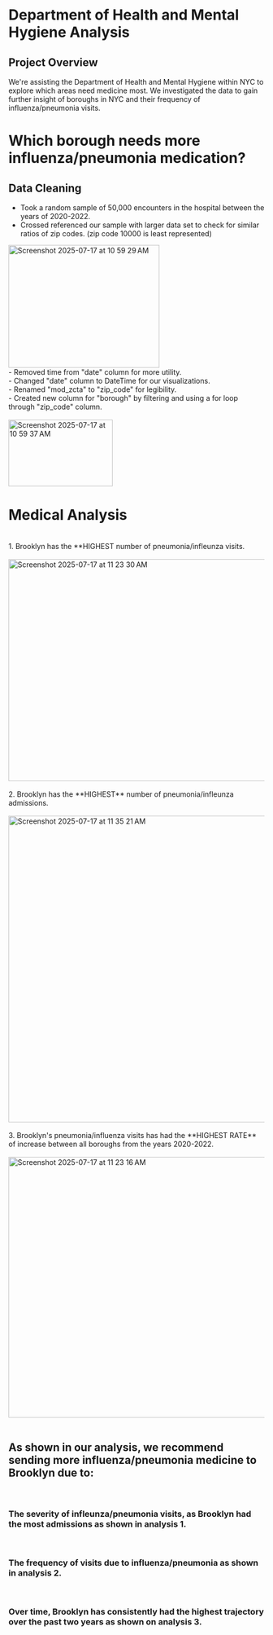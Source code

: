 # Department of Health and Mental Hygiene Analysis

## Project Overview
We're assisting the Department of Health and Mental Hygiene within NYC to explore which areas need medicine most. We investigated the data to gain further insight of boroughs in NYC and their frequency of influenza/pneumonia visits.

# Which borough needs more influenza/pneumonia medication?

## Data Cleaning

- Took a random sample of 50,000 encounters in the hospital between the years of 2020-2022. <r/>
- Crossed referenced our sample with larger data set to check for similar ratios of zip codes. (zip code 10000 is least represented) <br/>
<img width="297" height="241" alt="Screenshot 2025-07-17 at 10 59 29 AM" src="https://github.com/user-attachments/assets/40853560-ca50-4d38-b23a-d0d41d73abd3" />
<br/>
- Removed time from "date" column for more utility. <br/>
- Changed "date" column to DateTime for our visualizations. <br/>
- Renamed "mod_zcta" to "zip_code" for legibility. <br/>
- Created new column for "borough" by filtering and using a for loop through "zip_code" column. <br/> <br/>
<img width="205" height="131" alt="Screenshot 2025-07-17 at 10 59 37 AM" src="https://github.com/user-attachments/assets/0ac68e00-08e5-4750-bc49-e6a572fa71a1" />
<br/>

# Medical Analysis
<br/>
1. Brooklyn has the **HIGHEST number of pneumonia/infleunza visits.
<br/>
<br/>
<img width="582" height="436" alt="Screenshot 2025-07-17 at 11 23 30 AM" src="https://github.com/user-attachments/assets/d58849fc-a775-4c5d-a0e3-1517ad485429" />
<br/>
<br/>
2. Brooklyn has the **HIGHEST** number of pneumonia/infleunza admissions.
<br/>
<br/>
<img width="792" height="602" alt="Screenshot 2025-07-17 at 11 35 21 AM" src="https://github.com/user-attachments/assets/d06bb7e9-70a1-4b37-a049-6bd0f7b9f2fb" />
<br/>
<br/>
3. Brooklyn's pneumonia/influenza visits has had the **HIGHEST RATE** of increase between all boroughs from the years 2020-2022.
<br/>
<br/>
<img width="954" height="512" alt="Screenshot 2025-07-17 at 11 23 16 AM" src="https://github.com/user-attachments/assets/42cbd123-1e75-4856-b845-d5f72751e8d4" />
<br/>
<br/>

## As shown in our analysis, we recommend sending more influenza/pneumonia medicine to Brooklyn due to:

<br/>

### The severity of infleunza/pneumonia visits, as Brooklyn had the most admissions as shown in analysis 1.

<br/>

### The frequency of visits due to influenza/pneumonia as shown in analysis 2.

<br/>

### Over time, Brooklyn has consistently had the highest trajectory over the past two years as shown on analysis 3.


